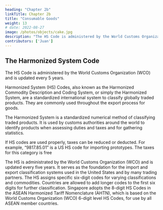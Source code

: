 ```yaml
---
heading: "Chapter 2b"
linkTitle: Chapter 2b
title: "Consumable Goods"
weight: 13
# date: 2022-08-27
image: /photos/objects/cake.jpg
description: "The HS Code is administered by the World Customs Organization (WCO) and is updated every 5 years"
contributors: ['Juan']
---
```




## The Harmonized System Code

<!-- All imports and exports are classified under a system. -->


The HS Code is administered by the World Customs Organization (WCO) and is updated every 5 years. 

Harmonized System (HS) Codes, also known as the Harmonized Commodity Description and Coding System, or simply the Harmonized System, are a standardized international system to classify globally traded products. They are commonly used throughout the export process for goods.

The Harmonized System is a standardized numerical method of classifying traded products. It is used by customs authorities around the world to identify products when assessing duties and taxes and for gathering statistics.

If HS codes are used properly, taxes can be reduced or deducted. For example, “9817.85.01” is a US HS code for importing prototypes. The taxes for this category is free

The HS is administrated by the World Customs Organization (WCO) and is updated every five years. It serves as the foundation for the import and export classification systems used in the United States and by many trading partners. The HS assigns specific six-digit codes for varying classifications and commodities. Countries are allowed to add longer codes to the first six digits for further classification. Singapore adopts the 8-digit HS Codes in the ASEAN Harmonized Tariff Nomenclature (AHTN), which is based on the World Customs Organization (WCO) 6-digit level HS Codes, for use by all ASEAN member countries.